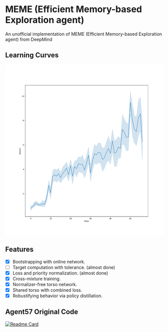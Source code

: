 # MEME (Efficient Memory-based Exploration agent)
An unofficial implementation of MEME (Efficient Memory-based Exploration agent) from DeepMind

## Learning Curves

<img src="https://github.com/YHL04/memeagent/blob/main/learning_curves/breakout_test_run.png" alt="drawing" width="600"/>

## Features

- [X] Bootstrapping with online network.
- [ ] Target computation with tolerance. (almost done)
- [X] Loss and priority normalization. (almost done)
- [X] Cross-mixture training.
- [x] Normalizer-free torso network.
- [X] Shared torso with combined loss.
- [X] Robustifying behavior via policy distillation.

## Agent57 Original Code

[![Readme Card](https://github-readme-stats.vercel.app/api/pin/?username=YHL04&repo=agent57)](https://github.com/YHL04/agent57)

